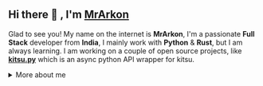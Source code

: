 ## Hi there :wave: , I'm [MrArkon](https://mrarkon.github.io)
Glad to see you! My name on the internet is **MrArkon**, I'm a passionate **Full Stack** developer from **India**, I mainly work with **Python** & **Rust**, but I am always learning. I am working on a couple of open source projects, like [**kitsu.py**](https://github.com/MrArkon/kitsu.py) which is an async python API wrapper for kitsu.

<details>
<summary>
  More about me
</summary>
  
  ## 🍱 My Skills
  ### Web Technologies
  - HTML & CSS
  - SCSS
  - Hugo
  - TailWindCSS
  ### Application Developement
  - Python
  - Rust
  ### Databases
  - PostGreSQL
  - Redis
  - SQLite
  - MongoDB
  ### Productivity Utilities
  - Visual Studio Code
  - Sublime Text
 
  ## 📊 My Github Stats
  <p align="center">
    <table>
      <tr>
        <td align="center" style="padding=0;width=50%;">
          <img src="https://github-readme-stats.vercel.app/api/?username=MrArkon&title_color=4F8CC9&text_color=9f9f9f&show_icons=true&bg_color=00000000&hide_border=true&icon_color=4F8CC9&hide_title=true&count_private=true" />
        </td>
        <td align="center" style="padding=0;width=50%;">
          <img src="https://github-readme-stats.vercel.app/api/top-langs/?username=MrArkon&title_color=4F8CC9&text_color=9f9f9f&layout=compact&show_icons=true&bg_color=00000000&hide_border=true&icon_color=00000000&count_private=true" />
        </td>
      </tr>
    </table>
   </p>
  
  ## 📬 How to reach me
  My social media links are listed on my website at [mrarkon.github.io](https://mrarkon.github.io)
